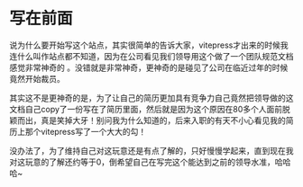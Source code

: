 # 写在前面

  说为什么要开始写这个站点，其实很简单的告诉大家，vitepress才出来的时候我连什么叫作站点都不知道，因为在公司看见我们领导用这个做了一个团队规范文档感觉非常神奇的 。没错就是非常神奇，更神奇的是碰见了公司在临近过年的时候竟然开始裁员。

  其实这不是更神奇的是，为了让自己的简历更加具有竞争力自己竟然把领导做的这文档自己copy了一份写在了简历里面，然后就是因为这个原因在80多个人面前脱颖而出，真是笑掉大牙！别问我为什么知道的，后来入职的有天不小心看见我的简历上那个vitepress写了一个大大的勾！

  没办法了，为了维持自己对这玩意还是有点了解的，只好慢慢学起来，直到现在我对这玩意的了解还约等于0，倒希望自己在写完这个能达到之前的领导水准，哈哈哈~
